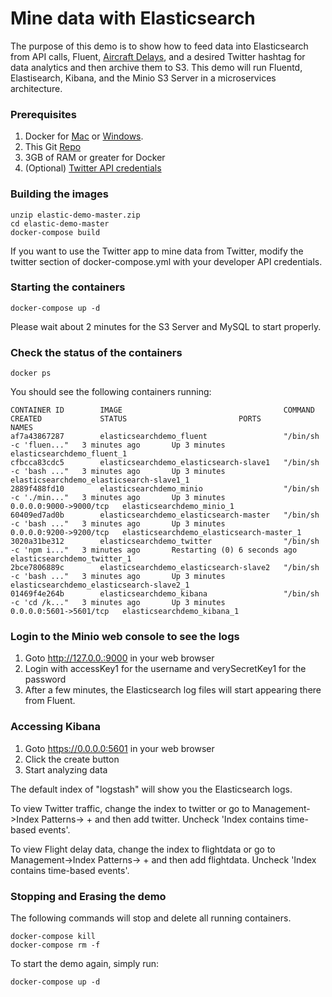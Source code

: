 # Mine data with Elasticsearch
<p align=center>

The purpose of this demo is to show how to feed data into Elasticsearch from API calls, Fluent, [Aircraft Delays](https://www.transtats.bts.gov), and a desired Twitter hashtag for data analytics and then archive them to S3. This demo will run Fluentd, Elastisearch, Kibana, and the Minio S3 Server in a microservices architecture.

### Prerequisites

1. Docker for [Mac](https://download.docker.com/mac/stable/Docker.dmg) or [Windows](https://download.docker.com/win/stable/InstallDocker.msi).
2. This Git [Repo](https://github.com/rusher81572/elasticsearch-demo/archive/master.zip)
3. 3GB of RAM or greater for Docker
4. (Optional) [Twitter API credentials](https://dev.twitter.com/)

### Building the images
```
unzip elastic-demo-master.zip
cd elastic-demo-master
docker-compose build
```
If you want to use the Twitter app to mine data from Twitter, modify the twitter section of docker-compose.yml with
your developer API credentials.

### Starting the containers

```
docker-compose up -d
```

Please wait about 2 minutes for the S3 Server and MySQL to start properly.

### Check the status of the containers
```
docker ps
```

You should see the following containers running:

```
CONTAINER ID        IMAGE                                    COMMAND                  CREATED             STATUS                         PORTS                    NAMES
af7a43867287        elasticsearchdemo_fluent                 "/bin/sh -c 'fluen..."   3 minutes ago       Up 3 minutes                                            elasticsearchdemo_fluent_1
cfbcca83cdc5        elasticsearchdemo_elasticsearch-slave1   "/bin/sh -c 'bash ..."   3 minutes ago       Up 3 minutes                                            elasticsearchdemo_elasticsearch-slave1_1
2889f488fd10        elasticsearchdemo_minio                  "/bin/sh -c './min..."   3 minutes ago       Up 3 minutes                   0.0.0.0:9000->9000/tcp   elasticsearchdemo_minio_1
60409ed7ad0b        elasticsearchdemo_elasticsearch-master   "/bin/sh -c 'bash ..."   3 minutes ago       Up 3 minutes                   0.0.0.0:9200->9200/tcp   elasticsearchdemo_elasticsearch-master_1
3020a31be312        elasticsearchdemo_twitter                "/bin/sh -c 'npm i..."   3 minutes ago       Restarting (0) 6 seconds ago                            elasticsearchdemo_twitter_1
2bce7806889c        elasticsearchdemo_elasticsearch-slave2   "/bin/sh -c 'bash ..."   3 minutes ago       Up 3 minutes                                            elasticsearchdemo_elasticsearch-slave2_1
01469f4e264b        elasticsearchdemo_kibana                 "/bin/sh -c 'cd /k..."   3 minutes ago       Up 3 minutes                   0.0.0.0:5601->5601/tcp   elasticsearchdemo_kibana_1
```

### Login to the Minio web console to see the logs
1. Goto http://127.0.0.:9000 in your web browser
2. Login with accessKey1 for the username and verySecretKey1 for the password
3. After a few minutes, the Elasticsearch log files will start appearing there from Fluent.


### Accessing Kibana
1. Goto https://0.0.0.0:5601 in your web browser
2. Click the create button
3. Start analyzing data

The default index of "logstash" will show you the Elasticsearch logs.

To view Twitter traffic, change the index to twitter or go to Management->Index Patterns-> + and then add twitter. Uncheck 'Index contains time-based events'.

To view Flight delay data, change the index to flightdata or go to Management->Index Patterns-> + and then add flightdata. Uncheck 'Index contains time-based events'.

### Stopping and Erasing the demo

The following commands will stop and delete all running containers.

```
docker-compose kill
docker-compose rm -f
```

To start the demo again, simply run:
```
docker-compose up -d
```

